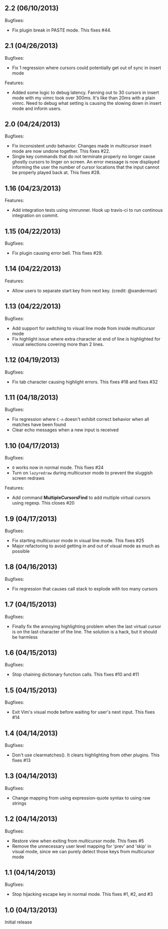 ## 2.2 (06/10/2013)
Bugfixes:
  - Fix plugin break in PASTE mode. This fixes #44.

## 2.1 (04/26/2013)

Bugfixes:
  - Fix 1 regression where cursors could potentially get out of sync in insert mode

Features:
  - Added some logic to debug latency. Fanning out to 30 cursors in insert mode with my vimrc took over 300ms. It's like than 20ms with a plain vimrc. Need to debug what setting is causing the slowing down in insert mode and inform users.

## 2.0 (04/24/2013)

Bugfixes:
  - Fix inconsistent undo behavior. Changes made in multicursor insert mode are now undone together. This fixes #22.
  - Single key commands that do not terminate properly no longer cause ghostly cursors to linger on screen. An error message is now displayed informing the user the number of cursor locations that the input cannot be properly played back at. This fixes #28.

## 1.16 (04/23/2013)

Features:
  - Add integration tests using vimrunner. Hook up travis-ci to run continous integration on commit.

## 1.15 (04/22/2013)

Bugfixes:
  - Fix plugin causing error bell. This fixes #29.

## 1.14 (04/22/2013)

Features:
  - Allow users to separate start key from next key. (credit: @xanderman)

## 1.13 (04/22/2013)

Bugfixes:
  - Add support for switching to visual line mode from inside multicursor mode
  - Fix highlight issue where extra character at end of line is highlighted for visual selections covering more than 2 lines.

## 1.12 (04/19/2013)

Bugfixes:
  - Fix tab character causing highlight errors. This fixes #18 and fixes #32

## 1.11 (04/18/2013)

Bugfixes:
  - Fix regression where `C-n` doesn't exhibit correct behavior when all matches have been found
  - Clear echo messages when a new input is received

## 1.10 (04/17/2013)

Bugfixes:
  - `O` works now in normal mode. This fixes #24
  - Turn on `lazyredraw` during multicursor mode to prevent the sluggish screen redraws

Features:
  - Add command **MultipleCursorsFind** to add multiple virtual cursors using regexp. This closes #20

## 1.9 (04/17/2013)

Bugfixes:
  - Fix starting multicursor mode in visual line mode. This fixes #25
  - Major refactoring to avoid getting in and out of visual mode as much as possible

## 1.8 (04/16/2013)

Bugfixes:
  - Fix regression that causes call stack to explode with too many cursors

## 1.7 (04/15/2013)

Bugfixes:
  - Finally fix the annoying highlighting problem when the last virtual cursor is on the last character of the line. The solution is a hack, but it should be harmless

## 1.6 (04/15/2013)

Bugfixes:
  - Stop chaining dictionary function calls. This fixes #10 and #11

## 1.5 (04/15/2013)

Bugfixes:
  - Exit Vim's visual mode before waiting for user's next input. This fixes #14

## 1.4 (04/14/2013)

Bugfixes:
  - Don't use clearmatches(). It clears highlighting from other plugins. This fixes #13

## 1.3 (04/14/2013)

Bugfixes:
  - Change mapping from using expression-quote syntax to using raw strings

## 1.2 (04/14/2013)

Bugfixes:
  - Restore view when exiting from multicursor mode. This fixes #5
  - Remove the unnecessary user level mapping for 'prev' and 'skip' in visual mode, since we can purely detect those keys from multicursor mode

## 1.1 (04/14/2013)

Bugfixes:
  - Stop hijacking escape key in normal mode. This fixes #1, #2, and #3

## 1.0 (04/13/2013)

Initial release
